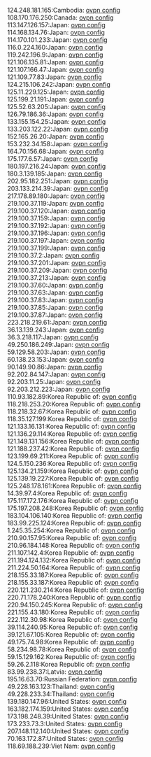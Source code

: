 124.248.181.165:Cambodia: [ovpn config](vpn/124_248_181_165.ovpn)  
108.170.176.250:Canada: [ovpn config](vpn/108_170_176_250.ovpn)  
113.147.126.157:Japan: [ovpn config](vpn/113_147_126_157.ovpn)  
114.168.134.76:Japan: [ovpn config](vpn/114_168_134_76.ovpn)  
114.170.101.233:Japan: [ovpn config](vpn/114_170_101_233.ovpn)  
116.0.224.160:Japan: [ovpn config](vpn/116_0_224_160.ovpn)  
119.242.196.9:Japan: [ovpn config](vpn/119_242_196_9.ovpn)  
121.106.135.81:Japan: [ovpn config](vpn/121_106_135_81.ovpn)  
121.107.166.47:Japan: [ovpn config](vpn/121_107_166_47.ovpn)  
121.109.77.83:Japan: [ovpn config](vpn/121_109_77_83.ovpn)  
124.215.106.242:Japan: [ovpn config](vpn/124_215_106_242.ovpn)  
125.11.229.125:Japan: [ovpn config](vpn/125_11_229_125.ovpn)  
125.199.21.191:Japan: [ovpn config](vpn/125_199_21_191.ovpn)  
125.52.63.205:Japan: [ovpn config](vpn/125_52_63_205.ovpn)  
126.79.186.36:Japan: [ovpn config](vpn/126_79_186_36.ovpn)  
133.155.154.25:Japan: [ovpn config](vpn/133_155_154_25.ovpn)  
133.203.122.22:Japan: [ovpn config](vpn/133_203_122_22.ovpn)  
152.165.26.20:Japan: [ovpn config](vpn/152_165_26_20.ovpn)  
153.232.34.158:Japan: [ovpn config](vpn/153_232_34_158.ovpn)  
164.70.156.68:Japan: [ovpn config](vpn/164_70_156_68.ovpn)  
175.177.6.57:Japan: [ovpn config](vpn/175_177_6_57.ovpn)  
180.197.216.24:Japan: [ovpn config](vpn/180_197_216_24.ovpn)  
180.3.139.185:Japan: [ovpn config](vpn/180_3_139_185.ovpn)  
202.95.182.251:Japan: [ovpn config](vpn/202_95_182_251.ovpn)  
203.133.214.39:Japan: [ovpn config](vpn/203_133_214_39.ovpn)  
217.178.89.180:Japan: [ovpn config](vpn/217_178_89_180.ovpn)  
219.100.37.119:Japan: [ovpn config](vpn/219_100_37_119.ovpn)  
219.100.37.120:Japan: [ovpn config](vpn/219_100_37_120.ovpn)  
219.100.37.159:Japan: [ovpn config](vpn/219_100_37_159.ovpn)  
219.100.37.192:Japan: [ovpn config](vpn/219_100_37_192.ovpn)  
219.100.37.196:Japan: [ovpn config](vpn/219_100_37_196.ovpn)  
219.100.37.197:Japan: [ovpn config](vpn/219_100_37_197.ovpn)  
219.100.37.199:Japan: [ovpn config](vpn/219_100_37_199.ovpn)  
219.100.37.2:Japan: [ovpn config](vpn/219_100_37_2.ovpn)  
219.100.37.201:Japan: [ovpn config](vpn/219_100_37_201.ovpn)  
219.100.37.209:Japan: [ovpn config](vpn/219_100_37_209.ovpn)  
219.100.37.213:Japan: [ovpn config](vpn/219_100_37_213.ovpn)  
219.100.37.60:Japan: [ovpn config](vpn/219_100_37_60.ovpn)  
219.100.37.63:Japan: [ovpn config](vpn/219_100_37_63.ovpn)  
219.100.37.83:Japan: [ovpn config](vpn/219_100_37_83.ovpn)  
219.100.37.85:Japan: [ovpn config](vpn/219_100_37_85.ovpn)  
219.100.37.87:Japan: [ovpn config](vpn/219_100_37_87.ovpn)  
223.218.219.61:Japan: [ovpn config](vpn/223_218_219_61.ovpn)  
36.13.139.243:Japan: [ovpn config](vpn/36_13_139_243.ovpn)  
36.3.218.117:Japan: [ovpn config](vpn/36_3_218_117.ovpn)  
49.250.186.249:Japan: [ovpn config](vpn/49_250_186_249.ovpn)  
59.129.58.203:Japan: [ovpn config](vpn/59_129_58_203.ovpn)  
60.138.23.153:Japan: [ovpn config](vpn/60_138_23_153.ovpn)  
90.149.90.86:Japan: [ovpn config](vpn/90_149_90_86.ovpn)  
92.202.84.147:Japan: [ovpn config](vpn/92_202_84_147.ovpn)  
92.203.11.25:Japan: [ovpn config](vpn/92_203_11_25.ovpn)  
92.203.212.223:Japan: [ovpn config](vpn/92_203_212_223.ovpn)  
110.93.182.89:Korea Republic of: [ovpn config](vpn/110_93_182_89.ovpn)  
118.218.253.20:Korea Republic of: [ovpn config](vpn/118_218_253_20.ovpn)  
118.218.32.67:Korea Republic of: [ovpn config](vpn/118_218_32_67.ovpn)  
118.35.127.199:Korea Republic of: [ovpn config](vpn/118_35_127_199.ovpn)  
121.133.16.131:Korea Republic of: [ovpn config](vpn/121_133_16_131.ovpn)  
121.136.29.114:Korea Republic of: [ovpn config](vpn/121_136_29_114.ovpn)  
121.149.131.156:Korea Republic of: [ovpn config](vpn/121_149_131_156.ovpn)  
121.188.237.42:Korea Republic of: [ovpn config](vpn/121_188_237_42.ovpn)  
123.199.69.211:Korea Republic of: [ovpn config](vpn/123_199_69_211.ovpn)  
124.5.150.236:Korea Republic of: [ovpn config](vpn/124_5_150_236.ovpn)  
125.134.21.159:Korea Republic of: [ovpn config](vpn/125_134_21_159.ovpn)  
125.139.19.227:Korea Republic of: [ovpn config](vpn/125_139_19_227.ovpn)  
125.248.178.161:Korea Republic of: [ovpn config](vpn/125_248_178_161.ovpn)  
14.39.97.4:Korea Republic of: [ovpn config](vpn/14_39_97_4.ovpn)  
175.117.172.176:Korea Republic of: [ovpn config](vpn/175_117_172_176.ovpn)  
175.197.208.248:Korea Republic of: [ovpn config](vpn/175_197_208_248.ovpn)  
183.104.106.140:Korea Republic of: [ovpn config](vpn/183_104_106_140.ovpn)  
183.99.225.124:Korea Republic of: [ovpn config](vpn/183_99_225_124.ovpn)  
1.245.35.254:Korea Republic of: [ovpn config](vpn/1_245_35_254.ovpn)  
210.90.157.95:Korea Republic of: [ovpn config](vpn/210_90_157_95.ovpn)  
210.96.184.148:Korea Republic of: [ovpn config](vpn/210_96_184_148.ovpn)  
211.107.142.4:Korea Republic of: [ovpn config](vpn/211_107_142_4.ovpn)  
211.194.124.132:Korea Republic of: [ovpn config](vpn/211_194_124_132.ovpn)  
211.224.50.164:Korea Republic of: [ovpn config](vpn/211_224_50_164.ovpn)  
218.155.33.187:Korea Republic of: [ovpn config](vpn/218_155_33_187.ovpn)  
218.155.33.187:Korea Republic of: [ovpn config](vpn/218_155_33_187.ovpn)  
220.121.230.214:Korea Republic of: [ovpn config](vpn/220_121_230_214.ovpn)  
220.71.178.240:Korea Republic of: [ovpn config](vpn/220_71_178_240.ovpn)  
220.94.150.245:Korea Republic of: [ovpn config](vpn/220_94_150_245.ovpn)  
221.155.43.180:Korea Republic of: [ovpn config](vpn/221_155_43_180.ovpn)  
222.112.30.98:Korea Republic of: [ovpn config](vpn/222_112_30_98.ovpn)  
39.114.240.95:Korea Republic of: [ovpn config](vpn/39_114_240_95.ovpn)  
39.121.67.105:Korea Republic of: [ovpn config](vpn/39_121_67_105.ovpn)  
49.175.74.98:Korea Republic of: [ovpn config](vpn/49_175_74_98.ovpn)  
58.234.98.78:Korea Republic of: [ovpn config](vpn/58_234_98_78.ovpn)  
59.15.129.162:Korea Republic of: [ovpn config](vpn/59_15_129_162.ovpn)  
59.26.2.118:Korea Republic of: [ovpn config](vpn/59_26_2_118.ovpn)  
83.99.238.37:Latvia: [ovpn config](vpn/83_99_238_37.ovpn)  
195.16.63.70:Russian Federation: [ovpn config](vpn/195_16_63_70.ovpn)  
49.228.163.123:Thailand: [ovpn config](vpn/49_228_163_123.ovpn)  
49.228.233.34:Thailand: [ovpn config](vpn/49_228_233_34.ovpn)  
139.180.147.96:United States: [ovpn config](vpn/139_180_147_96.ovpn)  
163.182.174.159:United States: [ovpn config](vpn/163_182_174_159.ovpn)  
173.198.248.39:United States: [ovpn config](vpn/173_198_248_39.ovpn)  
173.233.73.3:United States: [ovpn config](vpn/173_233_73_3.ovpn)  
207.148.112.140:United States: [ovpn config](vpn/207_148_112_140.ovpn)  
70.163.172.87:United States: [ovpn config](vpn/70_163_172_87.ovpn)  
118.69.188.239:Viet Nam: [ovpn config](vpn/118_69_188_239.ovpn)  
